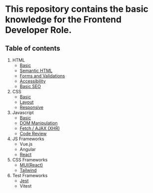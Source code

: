 # This repository contains the basic knowledge for the  Frontend Developer Role.

## Table of contents
1. HTML
   - [Basic](./html/basic.md)
   - [Semantic HTML](./html/semantic-html.md)
   - [Forms and Validations](./html/forms-and-validations.md)
   - [Accessibility](./html/accessibility.md)
   - [Basic SEO](/html/basic-seo.md)
1. CSS
   - [Basic](./css/basic.md)
   - [Layout](./css/layout.md)
   - [Responsive](./css/responsive.md)
1. Javascript
   - [Basic](./js/basic.md)
   - [DOM Manipulation](./js/dom-manipulation.md)
   - [Fetch / AJAX (XHR)](./js/fetch-ajax.md)
   - [Code Review](./js/code-review.md)
1. JS Frameworks
   - Vue.js
   - Angular
   - [React](./js-frameworks/react.md)
1. CSS Frameworks
   - [MUI(React)](./css-frameworks/mui.md)
   - [Tailwind](./css-frameworks/tailwind.md)
1. Test Frameworks
   - [Jest](./test-frameworks/jest.md)
   - Vitest